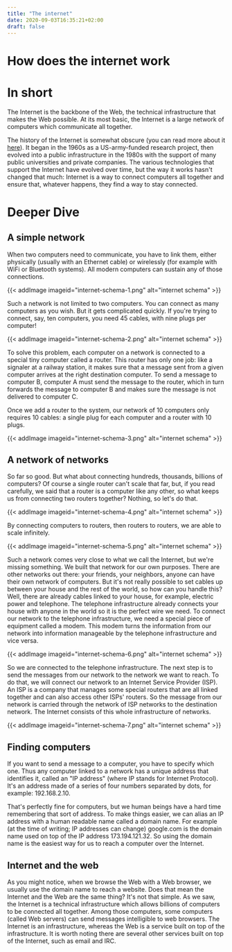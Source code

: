 ```yaml
---
title: "The internet"
date: 2020-09-03T16:35:21+02:00
draft: false
---
```


# How does the internet work

# In short

The Internet is the backbone of the Web, the technical infrastructure that makes the Web possible. At its most basic, the Internet is a large network of computers which communicate all together.

The history of the Internet is somewhat obscure (you can read more about it [here](../background-of-the-web)). It began in the 1960s as a US-army-funded research project, then evolved into a public infrastructure in the 1980s with the support of many public universities and private companies. The various technologies that support the Internet have evolved over time, but the way it works hasn't changed that much: Internet is a way to connect computers all together and ensure that, whatever happens, they find a way to stay connected.

# Deeper Dive

## A simple network

When two computers need to communicate, you have to link them, either physically (usually with an Ethernet cable) or wirelessly (for example with WiFi or Bluetooth systems). All modern computers can sustain any of those connections.

{{< addImage imageid="internet-schema-1.png" alt="internet schema" >}}

Such a network is not limited to two computers. You can connect as many computers as you wish. But it gets complicated quickly. If you're trying to connect, say, ten computers, you need 45 cables, with nine plugs per computer!

{{< addImage imageid="internet-schema-2.png" alt="internet schema" >}}

To solve this problem, each computer on a network is connected to a special tiny computer called a router. This router has only one job: like a signaler at a railway station, it makes sure that a message sent from a given computer arrives at the right destination computer. To send a message to computer B, computer A must send the message to the router, which in turn forwards the message to computer B and makes sure the message is not delivered to computer C.

Once we add a router to the system, our network of 10 computers only requires 10 cables: a single plug for each computer and a router with 10 plugs.

{{< addImage imageid="internet-schema-3.png" alt="internet schema" >}}

## A network of networks

So far so good. But what about connecting hundreds, thousands, billions of computers? Of course a single router can't scale that far, but, if you read carefully, we said that a router is a computer like any other, so what keeps us from connecting two routers together? Nothing, so let's do that.

{{< addImage imageid="internet-schema-4.png" alt="internet schema" >}}

By connecting computers to routers, then routers to routers, we are able to scale infinitely.

{{< addImage imageid="internet-schema-5.png" alt="internet schema" >}}

Such a network comes very close to what we call the Internet, but we're missing something. We built that network for our own purposes. There are other networks out there: your friends, your neighbors, anyone can have their own network of computers. But it's not really possible to set cables up between your house and the rest of the world, so how can you handle this? Well, there are already cables linked to your house, for example, electric power and telephone. The telephone infrastructure already connects your house with anyone in the world so it is the perfect wire we need. To connect our network to the telephone infrastructure, we need a special piece of equipment called a modem. This modem turns the information from our network into information manageable by the telephone infrastructure and vice versa.

{{< addImage imageid="internet-schema-6.png" alt="internet schema" >}}

So we are connected to the telephone infrastructure. The next step is to send the messages from our network to the network we want to reach. To do that, we will connect our network to an Internet Service Provider (ISP). An ISP is a company that manages some special routers that are all linked together and can also access other ISPs' routers. So the message from our network is carried through the network of ISP networks to the destination network. The Internet consists of this whole infrastructure of networks.

{{< addImage imageid="internet-schema-7.png" alt="internet schema" >}}

## Finding computers

If you want to send a message to a computer, you have to specify which one. Thus any computer linked to a network has a unique address that identifies it, called an "IP address" (where IP stands for Internet Protocol). It's an address made of a series of four numbers separated by dots, for example: 192.168.2.10.

That's perfectly fine for computers, but we human beings have a hard time remembering that sort of address. To make things easier, we can alias an IP address with a human readable name called a domain name. For example (at the time of writing; IP addresses can change) google.com is the domain name used on top of the IP address 173.194.121.32. So using the domain name is the easiest way for us to reach a computer over the Internet.

## Internet and the web

As you might notice, when we browse the Web with a Web browser, we usually use the domain name to reach a website. Does that mean the Internet and the Web are the same thing? It's not that simple. As we saw, the Internet is a technical infrastructure which allows billions of computers to be connected all together. Among those computers, some computers (called Web servers) can send messages intelligible to web browsers. The Internet is an infrastructure, whereas the Web is a service built on top of the infrastructure. It is worth noting there are several other services built on top of the Internet, such as email and IRC.





